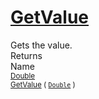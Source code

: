 # [GetValue](./CubicInterpolation-100663729.md)

Gets the value.
<br>
Returns<img width=542/>Name
<br>
<sub>[Double](https://docs.microsoft.com/en-us/dotnet/api/System.Double)</sub><img width=500/><sub>[GetValue](./CubicInterpolation-100663729.md) ( [`Double`](https://docs.microsoft.com/en-us/dotnet/api/System.Double) )</sub><br>


